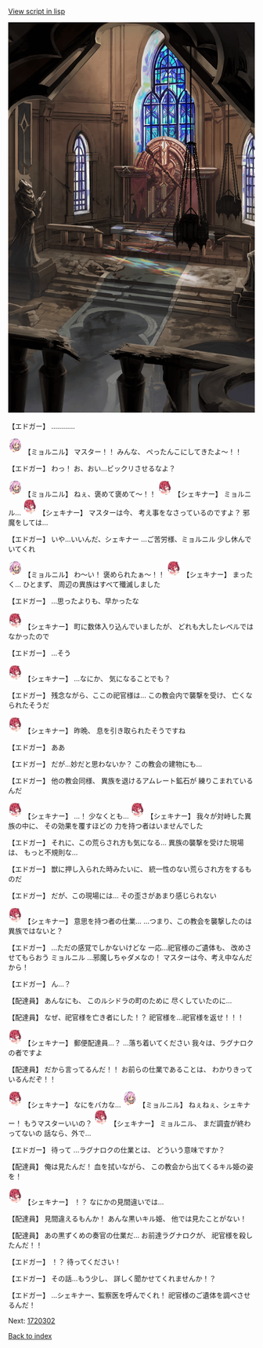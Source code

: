 [View script in lisp](../scripts/1720202.txt)

![ancient_church.png](../images/backgrounds/ancient_church.png)

【エドガー】
…………

<img src="../images/units/200111.png" alt="200111.png" height="34"/>
【ミョルニル】
マスター！！
みんな、
ぺったんこにしてきたよ～！！

【エドガー】
わっ！
お、おい…ビックリさせるなよ？

<img src="../images/units/200111.png" alt="200111.png" height="34"/>
【ミョルニル】
ねぇ、褒めて褒めて～！！

<img src="../images/units/400711.png" alt="400711.png" height="34"/>
【シェキナー】
ミョルニル…

<img src="../images/units/400711.png" alt="400711.png" height="34"/>
【シェキナー】
マスターは今、
考え事をなさっているのですよ？
邪魔をしては…

【エドガー】
いや…いいんだ、シェキナー
…ご苦労様、ミョルニル
少し休んでいてくれ

<img src="../images/units/200111.png" alt="200111.png" height="34"/>
【ミョルニル】
わ～い！
褒められたぁ～！！

<img src="../images/units/400711.png" alt="400711.png" height="34"/>
【シェキナー】
まったく…
ひとまず、
周辺の異族はすべて殲滅しました

【エドガー】
…思ったよりも、早かったな

<img src="../images/units/400711.png" alt="400711.png" height="34"/>
【シェキナー】
町に数体入り込んでいましたが、
どれも大したレベルではなかったので

【エドガー】
…そう

<img src="../images/units/400711.png" alt="400711.png" height="34"/>
【シェキナー】
…なにか、
気になることでも？

【エドガー】
残念ながら、ここの祀官様は…
この教会内で襲撃を受け、
亡くなられたそうだ

<img src="../images/units/400711.png" alt="400711.png" height="34"/>
【シェキナー】
昨晩、
息を引き取られたそうですね

【エドガー】
ああ

【エドガー】
だが…妙だと思わないか？
この教会の建物にも…

【エドガー】
他の教会同様、
異族を退けるアムレート鉱石が
練りこまれているんだ

<img src="../images/units/400711.png" alt="400711.png" height="34"/>
【シェキナー】
…！
少なくとも…

<img src="../images/units/400711.png" alt="400711.png" height="34"/>
【シェキナー】
我々が対峙した異族の中に、
その効果を覆すほどの
力を持つ者はいませんでした

【エドガー】
それに、この荒らされ方も気になる…
異族の襲撃を受けた現場は、
もっと不規則な…

【エドガー】
獣に押し入られた時みたいに、
統一性のない荒らされ方をするものだ

【エドガー】
だが、この現場には…
その歪さがあまり感じられない

<img src="../images/units/400711.png" alt="400711.png" height="34"/>
【シェキナー】
意思を持つ者の仕業…
…つまり、この教会を襲撃したのは
異族ではないと？

【エドガー】
…ただの感覚でしかないけどな
一応…祀官様のご遺体も、
改めさせてもらおう
ミョルニル
…邪魔しちゃダメなの！
マスターは今、考え中なんだから！

【エドガー】
ん…？

【配達員】
あんなにも、
このルシドラの町のために
尽くしていたのに…

【配達員】
なぜ、祀官様を亡き者にした！？
祀官様を…祀官様を返せ！！！

<img src="../images/units/400711.png" alt="400711.png" height="34"/>
【シェキナー】
郵便配達員…？
…落ち着いてください
我々は、ラグナロクの者ですよ

【配達員】
だから言ってるんだ！！
お前らの仕業であることは、
わかりきっているんだぞ！！

<img src="../images/units/400711.png" alt="400711.png" height="34"/>
【シェキナー】
なにをバカな…

<img src="../images/units/200111.png" alt="200111.png" height="34"/>
【ミョルニル】
ねぇねぇ、シェキナー！
もうマスターいいの？

<img src="../images/units/400711.png" alt="400711.png" height="34"/>
【シェキナー】
ミョルニル、
まだ調査が終わってないの
話なら、外で…

【エドガー】
待って
…ラグナロクの仕業とは、
どういう意味ですか？

【配達員】
俺は見たんだ！
血を拭いながら、
この教会から出てくるキル姫の姿を！

<img src="../images/units/400711.png" alt="400711.png" height="34"/>
【シェキナー】
！？
なにかの見間違いでは…

【配達員】
見間違えるもんか！
あんな黒いキル姫、
他では見たことがない！

【配達員】
あの黒ずくめの奏官の仕業だ…
お前達ラグナロクが、
祀官様を殺したんだ！！

【エドガー】
！？
待ってください！

【エドガー】
その話…もう少し、
詳しく聞かせてくれませんか！？

【エドガー】
…シェキナー、監察医を呼んでくれ！
祀官様のご遺体を調べさせるんだ！

Next: [1720302](1720302.md)

[Back to index](index.md)
